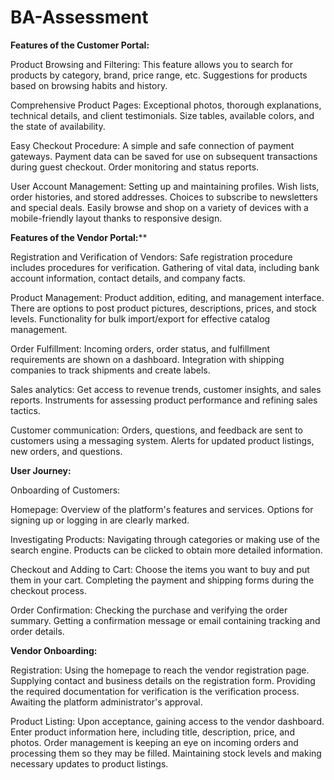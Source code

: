 # BA-Assessment
**Features of the Customer Portal:**

Product Browsing and Filtering: 
 This feature allows you to search for products by category, brand, price range, etc.
 Suggestions for products based on browsing habits and history.

Comprehensive Product Pages: 
 Exceptional photos, thorough explanations, technical details, and client testimonials.
 Size tables, available colors, and the state of availability.

Easy Checkout Procedure:
 A simple and safe connection of payment gateways.
 Payment data can be saved for use on subsequent transactions during guest checkout.
 Order monitoring and status reports.

User Account Management:
 Setting up and maintaining profiles.
 Wish lists, order histories, and stored addresses.
 Choices to subscribe to newsletters and special deals.
 Easily browse and shop on a variety of devices with a mobile-friendly layout thanks to responsive design.


**Features of the Vendor Portal:****

Registration and Verification of Vendors:
 Safe registration procedure includes procedures for verification.
 Gathering of vital data, including bank account information, contact details, and company facts.

Product Management:
 Product addition, editing, and management interface.
 There are options to post product pictures, descriptions, prices, and stock levels.
 Functionality for bulk import/export for effective catalog management.

Order Fulfillment: 
 Incoming orders, order status, and fulfillment requirements are shown on a dashboard.
 Integration with shipping companies to track shipments and create labels.

Sales analytics: 
 Get access to revenue trends, customer insights, and sales reports.
 Instruments for assessing product performance and refining sales tactics.

Customer communication: 
 Orders, questions, and feedback are sent to customers using a messaging system.
 Alerts for updated product listings, new orders, and questions.


**User Journey:**

Onboarding of Customers:

Homepage:
 Overview of the platform's features and services.
 Options for signing up or logging in are clearly marked.

Investigating Products:
 Navigating through categories or making use of the search engine.
 Products can be clicked to obtain more detailed information.

Checkout and Adding to Cart: 
 Choose the items you want to buy and put them in your cart.
 Completing the payment and shipping forms during the checkout process.

Order Confirmation: 
 Checking the purchase and verifying the order summary.
 Getting a confirmation message or email containing tracking and order details.

**Vendor Onboarding:**

Registration:
 Using the homepage to reach the vendor registration page.
 Supplying contact and business details on the registration form.
 Providing the required documentation for verification is the verification process.
 Awaiting the platform administrator's approval.

Product Listing: 
 Upon acceptance, gaining access to the vendor dashboard.
 Enter product information here, including title, description, price, and photos.
 Order management is keeping an eye on incoming orders and processing them so they may be filled.
 Maintaining stock levels and making necessary updates to product listings.

